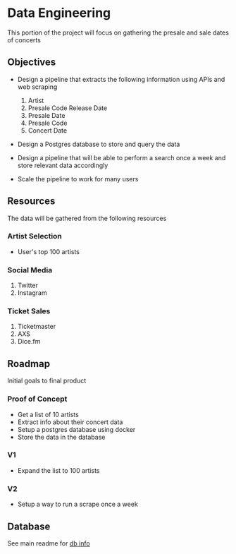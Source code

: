 # Data Engineering

This portion of the project will focus on gathering the presale and sale dates of concerts

## Objectives

- Design a pipeline that extracts the following information using APIs and web scraping

  1. Artist
  2. Presale Code Release Date
  3. Presale Date
  4. Presale Code
  5. Concert Date

- Design a Postgres database to store and query the data

- Design a pipeline that will be able to perform a search once a week and store relevant data accordingly

- Scale the pipeline to work for many users

## Resources

The data will be gathered from the following resources

### Artist Selection

- User's top 100 artists

### Social Media

1. Twitter
2. Instagram

### Ticket Sales

1. Ticketmaster
2. AXS
3. Dice.fm

## Roadmap

Initial goals to final product

### Proof of Concept

- Get a list of 10 artists
- Extract info about their concert data
- Setup a postgres database using docker
- Store the data in the database

### V1

- Expand the list to 100 artists

### V2

- Setup a way to run a scrape once a week

## Database

See main readme for [db info](../README.md/#database)
